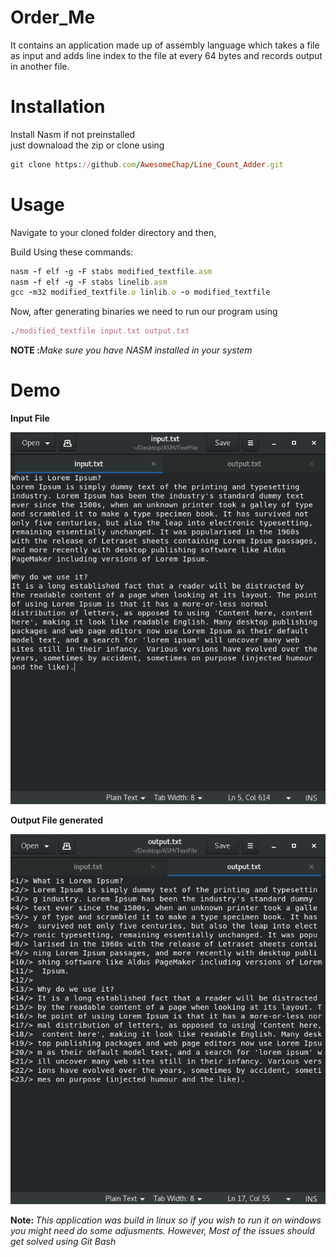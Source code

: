 # Order_Me
It contains an application made up of assembly language which takes a file as input and adds line index to the file at every 64 bytes and records output in another file.   

# Installation
Install Nasm if not preinstalled   
just downaload the zip or clone using
```ruby
git clone https://github.com/AwesomeChap/Line_Count_Adder.git
```
# Usage
Navigate to your cloned folder directory and then,  

Build Using these commands:
```ruby
nasm -f elf -g -F stabs modified_textfile.asm
nasm -f elf -g -F stabs linelib.asm
gcc -m32 modified_textfile.o linlib.o -o modified_textfile
```   

Now, after generating binaries we need to run our program using
```ruby
./modified_textfile input.txt output.txt
```   
<b>NOTE :</b><i>Make sure you have NASM installed in your system</i>  

# Demo   

<b>Input File</b>    

![alt text](input.png "Input File")   

<b>Output File generated</b>   

![alt text](output.png "Output File Generated")

<b>Note: </b><i>This application was build in linux so if you wish to run it on windows you might need do some adjusments. However, Most of the issues should get solved using Git Bash</i>

